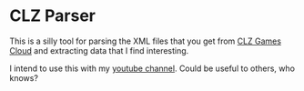 # CLZ Parser

This is a silly tool for parsing the XML files that you get from
[CLZ Games Cloud](https://cloud.collectorz.com/) and extracting data that I
find interesting.

I intend to use this with my [youtube channel](https://www.youtube.com/@amazingcriswell5965).
Could be useful to others, who knows?

